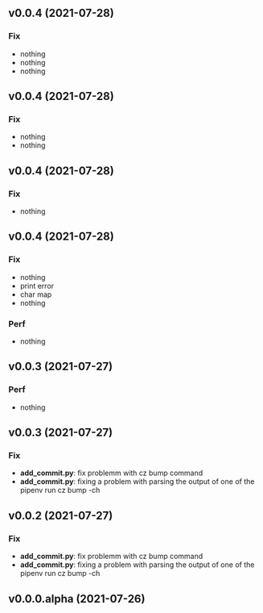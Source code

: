 ## v0.0.4 (2021-07-28)

### Fix

- nothing
- nothing
- nothing

## v0.0.4 (2021-07-28)

### Fix

- nothing
- nothing

## v0.0.4 (2021-07-28)

### Fix

- nothing

## v0.0.4 (2021-07-28)

### Fix

- nothing
- print error
- char map
- nothing

### Perf

- nothing

## v0.0.3 (2021-07-27)

### Perf

- nothing

## v0.0.3 (2021-07-27)

### Fix

- **add_commit.py**: fix problemm with cz bump command
- **add_commit.py**: fixing a problem with parsing the output of one of the pipenv run cz bump -ch

## v0.0.2 (2021-07-27)

### Fix

- **add_commit.py**: fix problemm with cz bump command
- **add_commit.py**: fixing a problem with parsing the output of one of the pipenv run cz bump -ch

## v0.0.0.alpha (2021-07-26)
